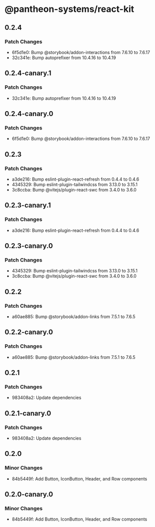 # @pantheon-systems/react-kit

## 0.2.4

### Patch Changes

- 6f5d1e0: Bump @storybook/addon-interactions from 7.6.10 to 7.6.17
- 32c341e: Bump autoprefixer from 10.4.16 to 10.4.19

## 0.2.4-canary.1

### Patch Changes

- 32c341e: Bump autoprefixer from 10.4.16 to 10.4.19

## 0.2.4-canary.0

### Patch Changes

- 6f5d1e0: Bump @storybook/addon-interactions from 7.6.10 to 7.6.17

## 0.2.3

### Patch Changes

- a3de216: Bump eslint-plugin-react-refresh from 0.4.4 to 0.4.6
- 4345329: Bump eslint-plugin-tailwindcss from 3.13.0 to 3.15.1
- 3c8ccba: Bump @vitejs/plugin-react-swc from 3.4.0 to 3.6.0

## 0.2.3-canary.1

### Patch Changes

- a3de216: Bump eslint-plugin-react-refresh from 0.4.4 to 0.4.6

## 0.2.3-canary.0

### Patch Changes

- 4345329: Bump eslint-plugin-tailwindcss from 3.13.0 to 3.15.1
- 3c8ccba: Bump @vitejs/plugin-react-swc from 3.4.0 to 3.6.0

## 0.2.2

### Patch Changes

- a60ae885: Bump @storybook/addon-links from 7.5.1 to 7.6.5

## 0.2.2-canary.0

### Patch Changes

- a60ae885: Bump @storybook/addon-links from 7.5.1 to 7.6.5

## 0.2.1

### Patch Changes

- 983408a2: Update dependencies

## 0.2.1-canary.0

### Patch Changes

- 983408a2: Update dependencies

## 0.2.0

### Minor Changes

- 84b5449f: Add Button, IconButton, Header, and Row components

## 0.2.0-canary.0

### Minor Changes

- 84b5449f: Add Button, IconButton, Header, and Row components
